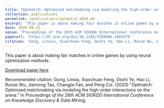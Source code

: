```yaml
---
title: "Optmatch: Optimized matchmaking via modeling the high-order interactions on the arena"
collection: publications
permalink: /publications/optmatch-2020.md
excerpt: 'This paper is about making fair matches in online games by using neural optimization methods.'
date: 2020-08-23
venue: 'Proceedings of the 26th ACM SIGKDD International Conference on Knowledge Discovery & Data Mining (KDD`2020)'
paperurl: 'https://dl.acm.org/doi/10.1145/3394486.3403279'
citation: 'Gong, Linxia, Xiaochuan Feng, Dezhi Ye, Hao Li, Runze Wu, Jianrong Tao, Changjie Fan, and Peng Cui. &quot;Optmatch: Optimized matchmaking via modeling the high-order interactions on the arena.&quot; In <i>Proceedings of the 26th ACM SIGKDD International Conference on Knowledge Discovery & Data Mining</i>, pp. 2300-2310. 2020.'
---
```

This paper is about making fair matches in online games by using neural optimization methods.

[Download paper here](https://linxiagong.github.io/myPapers/KDD2020_OptMatch.pdf)

Recommended citation: Gong, Linxia, Xiaochuan Feng, Dezhi Ye, Hao Li, Runze Wu, Jianrong Tao, Changjie Fan, and Peng Cui. (2020) &quot;Optmatch: Optimized matchmaking via modeling the high-order interactions on the arena.&quot; In <i>Proceedings of the 26th ACM SIGKDD International Conference on Knowledge Discovery & Data Mining</i>.
